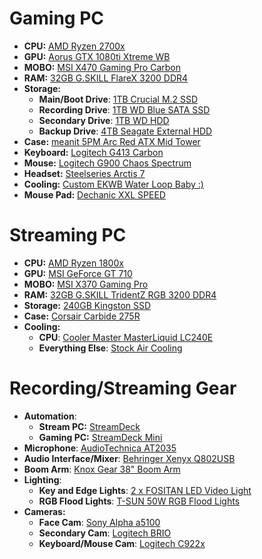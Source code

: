 # Gaming PC
* **CPU:** [AMD Ryzen 2700x](https://amzn.to/2TvC2S1)
* **GPU:** [Aorus GTX 1080ti Xtreme WB](https://amzn.to/2Ch4sEs)
* **MOBO:** [MSI X470 Gaming Pro Carbon](https://amzn.to/2TvUmtW)
* **RAM:** [32GB G.SKILL FlareX 3200 DDR4](https://amzn.to/2UrhB4Z)
* **Storage:**
  - **Main/Boot Drive**: [1TB Crucial M.2 SSD](https://amzn.to/2Tx5czU)
  - **Recording Drive**: [1TB WD Blue SATA SSD](https://amzn.to/2Ux2GX8)
  - **Secondary Drive**: [1TB WD HDD](https://amzn.to/2XPVk2Y)
  - **Backup Drive**: [4TB Seagate External HDD](https://amzn.to/2ESKVed)
* **Case:** [meanit 5PM Arc Red ATX Mid Tower]()
* **Keyboard:** [Logitech G413 Carbon](https://amzn.to/2TuuC1e)
* **Mouse:** [Logitech G900 Chaos Spectrum](https://amzn.to/2CfkKxM)
* **Headset:** [Steelseries Arctis 7](https://amzn.to/2CpePX9)
* **Cooling:** [Custom EKWB Water Loop Baby :)](https://amzn.to/2EVISWv)
* **Mouse Pad:** [Dechanic XXL SPEED](https://amzn.to/2TvYoCA)

# Streaming PC
* **CPU:** [AMD Ryzen 1800x](https://amzn.to/2Tw7Gyv)
* **GPU:** [MSI GeForce GT 710](https://amzn.to/2F4omnS)
* **MOBO:** [MSI X370 Gaming Pro](https://amzn.to/2u40XN2)
* **RAM:** [32GB G.SKILL TridentZ RGB 3200 DDR4](https://amzn.to/2UvdgOl)
* **Storage:** [240GB Kingston SSD](https://amzn.to/2XSAVdI)
* **Case:** [Corsair Carbide 275R](https://amzn.to/2NUHnMF)
* **Cooling:**
  -  **CPU**: [Cooler Master MasterLiquid LC240E](https://amzn.to/2EUky7u)
  -  **Everything Else**: [Stock Air Cooling]()

# Recording/Streaming Gear
* **Automation**:
  - **Stream PC:** [StreamDeck]()
  - **Gaming PC:** [StreamDeck Mini]()
* **Microphone**: [AudioTechnica AT2035](https://amzn.to/2XO3s3S)
* **Audio Interface/Mixer**: [Behringer Xenyx Q802USB](https://amzn.to/2VNO6dP)
* **Boom Arm**: [Knox Gear 38" Boom Arm](https://amzn.to/2NUnBAG)
* **Lighting**:
  - **Key and Edge Lights**: [2 x FOSITAN LED Video Light](https://amzn.to/2CdYEvF)
  - **RGB Flood Lights**: [T-SUN 50W RGB Flood Lights](https://amzn.to/2TuxTO4)
* **Cameras:**
  - **Face Cam**: [Sony Alpha a5100](https://amzn.to/2Uv6Het)
  - **Secondary Cam**: [Logitech BRIO](https://amzn.to/2TvF74x)
  - **Keyboard/Mouse Cam**: [Logitech C922x](https://amzn.to/2XSzpIf)